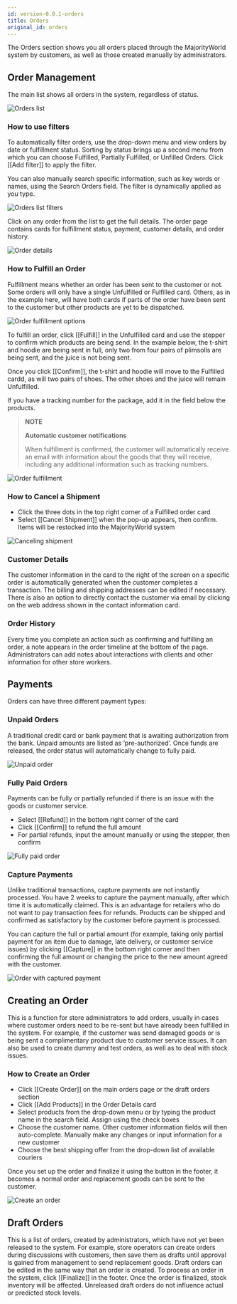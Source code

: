 ```yaml
---
id: version-0.0.1-orders
title: Orders
original_id: orders
---
```


The Orders section shows you all orders placed through the MajorityWorld system by customers, as well as those created manually by administrators.


## Order Management

The main list shows all orders in the system, regardless of status.

![Orders list](assets/dashboard-orders/1.png)

### How to use filters 

To automatically filter orders, use the drop-down menu and view orders by date or fulfillment status. Sorting by status brings up a second menu from which you can choose Fulfilled, Partially Fulfilled, or Unfilled Orders. Click [[Add filter]] to apply the filter. 

You can also manually search specific information, such as key words or names, using the Search Orders field. The filter is dynamically applied as you type. 


![Orders list filters](assets/dashboard-orders/2.jpg)


Click on any order from the list to get the full details. The order page contains cards for fulfillment status, payment, customer details, and order history.

![Order details](assets/dashboard-orders/3.jpg)


### How to Fulfill an Order

Fulfillment means whether an order has been sent to the customer or not. Some orders will only have a single Unfulfilled or Fulfilled card. Others, as in the example here, will have both cards if parts of the order have been sent to the customer but other products are yet to be dispatched. 

![Order fulfillment options](assets/dashboard-orders/4.jpg)


To fulfill an order, click [[Fulfill]] in the Unfulfilled card and use the stepper to confirm which products are being send. In the example below, the t-shirt and hoodie are being sent in full, only two from four pairs of plimsolls are being sent, and the juice is not being sent.

Once you click [[Confirm]], the t-shirt and hoodie will move to the Fulfilled cardd, as will two pairs of shoes. The other shoes and the juice will remain Unfulfilled.

If you have a tracking number for the package, add it in the field below the products.

> **NOTE**
>
> **Automatic customer notifications**
>
> When fulfillment is confirmed, the customer will automatically receive an email with information about the goods that they will receive, including any additional information such as tracking numbers.

![Order fulfillment](assets/dashboard-orders/5.jpg)


### How to Cancel a Shipment

- Click the three dots in the top right corner of a Fulfilled order card
- Select [[Cancel&nbsp;Shipment]] when the pop-up appears, then confirm. Items will be restocked into the MajorityWorld system

![Canceling shipment](assets/dashboard-orders/6.jpg)


### Customer Details

The customer information in the card to the right of the screen on a specific order is automatically generated when the customer completes a transaction. The billing and shipping addresses can be edited if necessary. There is also an option to directly contact the customer via email by clicking on the web address shown in the contact information card.

### Order History

Every time you complete an action such as confirming and fulfilling an order, a note appears in the order timeline at the bottom of the page. Administrators can add notes about interactions with clients and other information for other store workers.

## Payments

Orders can have three different payment types:


### Unpaid Orders

A traditional credit card or bank payment that is awaiting authorization from the bank. Unpaid amounts are listed as ‘pre-authorized’. Once funds are released, the order status will automatically change to fully paid.	

![Unpaid order](assets/dashboard-orders/7.jpg)


### Fully Paid Orders

Payments can be fully or partially refunded if there is an issue with the goods or customer service.

- Select [[Refund]] in the bottom right corner of the card
- Click [[Confirm]] to refund the full amount 
- For partial refunds, input the amount manually or using the stepper, then confirm

![Fully paid order](assets/dashboard-orders/8.jpg)


### Capture Payments

Unlike traditional transactions, capture payments are not instantly processed. You have 2 weeks to capture the payment manually, after which time it is automatically claimed. This is an advantage for retailers who do not want to pay transaction fees for refunds. Products can be shipped and confirmed as satisfactory by the customer before payment is processed. 

You can capture the full or partial amount (for example, taking only partial payment for an item due to damage, late delivery, or customer service issues) by clicking [[Capture]] in the bottom right corner and then confirming the full amount or changing the price to the new amount agreed with the customer.

![Order with captured payment](assets/dashboard-orders/9.jpg)


## Creating an Order

This is a function for store administrators to add orders, usually in cases where customer orders need to be re-sent but have already been fulfilled in the system. For example, if the customer was send damaged goods or is being sent a complimentary product due to customer service issues. It can also be used to create dummy and test orders, as well as to deal with stock issues.


### How to Create an Order

- Click [[Create&nbsp;Order]] on the main orders page or the draft orders section
- Click [[Add&nbsp;Products]] in the Order Details card
- Select products from the drop-down menu or by typing the product name in the search field. Assign using the check boxes
- Choose the customer name. Other customer information fields will then auto-complete. Manually make any changes or input information for a new customer
- Choose the best shipping offer from the drop-down list of available couriers

Once you set up the order and finalize it using the button in the footer, it becomes a normal order and replacement goods can be sent to the customer.

![Create an order](assets/dashboard-orders/CreateOrdersImage.png)

## Draft Orders

This is a list of orders, created by administrators, which have not yet been released to the system. For example, store operators can create orders during discussions with customers, then save them as drafts until approval is gained from management to send replacement goods. Draft orders can be edited in the same way that an order is created. To process an order in the system, click [[Finalize]] in the footer. Once the order is finalized, stock inventory will be affected. Unreleased draft orders do not influence actual or predicted stock levels. 